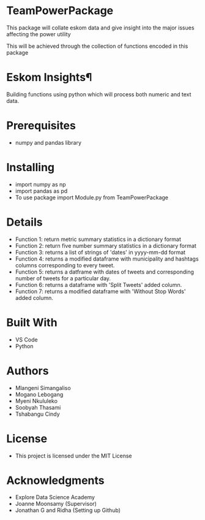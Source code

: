# TeamPowerPackage
This package will collate eskom data and give insight into the major issues affecting the power utility

This will be achieved through the collection of functions encoded in this package

# Eskom Insights¶
Building functions using python which will process both numeric and text data.

# Prerequisites
+ numpy and pandas library

# Installing
+ import numpy as np
+ import pandas as pd
+ To use package import Module.py from TeamPowerPackage

# Details
- Function 1: return metric summary statistics in a dictionary format
- Function 2: return five number summary statistics in a dictionary format
- Function 3: returns a list of strings of 'dates' in yyyy-mm-dd format
- Function 4: returns a modified dataframe with municipality and hashtags columns corresponding to every tweet.
- Function 5: returns a datframe with dates of tweets and corresponding number of tweets for a particular day.
- Function 6: returns a dataframe with 'Split Tweets' added column.
- Function 7: returns a modified dataframe with 'Without Stop Words' added column.

# Built With
- VS Code
- Python

# Authors
+ Mlangeni Simangaliso
+ Mogano Lebogang
+ Myeni Nkululeko
+ Soobyah Thasami
+ Tshabangu Cindy

# License
+ This project is licensed under the MIT License

# Acknowledgments
+ Explore Data Science Academy
+ Joanne Moonsamy (Supervisor)
+ Jonathan G and Ridha (Setting up Github)

